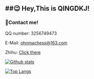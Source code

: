 ## ##😉 Hey,This is QINGDKJ!

### 👀Contact me!

QQ number: 3256749473

E-Mail: ohnmachess@163.com

Zhihu: [Click there](https://www.zhihu.com/people/qingdkj)

[![Github stats](https://github-readme-stats.vercel.app/api?username=z-rx&show_icons=true&include_all_commits=true)](https://github.com/z-rx/github-readme-stats)

[![Top Langs](https://github-readme-stats.vercel.app/api/top-langs/?username=z-rx&layout=compact)](https://github.com/z-rx/github-readme-stats)



